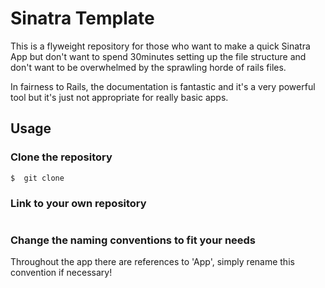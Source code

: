 # Sinatra Template

This is a flyweight repository for those who want to make a quick Sinatra App but don't want to spend 30minutes setting up the file structure and don't want to be overwhelmed by the sprawling horde of rails files.

In fairness to Rails, the documentation is fantastic and it's a very powerful tool but it's just not appropriate for really basic apps.

## Usage

### Clone the repository
```
$  git clone  
```

### Link to your own repository

```

```

### Change the naming conventions to fit your needs
Throughout the app there are references to 'App', simply rename this convention if
necessary!
